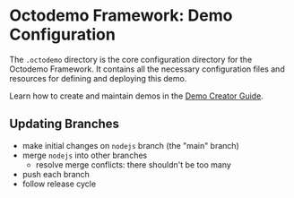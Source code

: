 # Octodemo Framework: Demo Configuration

The `.octodemo` directory is the core configuration directory for the Octodemo Framework. It contains all the necessary configuration files and resources for defining and deploying this demo.

Learn how to create and maintain demos in the [Demo Creator Guide](https://github.com/octodemo-framework/docs/blob/main/demo-creators/README.md).

## Updating Branches
- make initial changes on `nodejs` branch (the "main" branch)
- merge `nodejs` into other branches
  - resolve merge conflicts: there shouldn't be too many
- push each branch
- follow release cycle  
